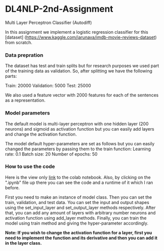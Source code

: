# DL4NLP-2nd-Assignment
Multi Layer Perceptron Classifier (Autodiff) 

In this assignment we implement a logistic regression classifier for this [dataset] (https://www.kaggle.com/iarunava/imdb-movie-reviews-dataset) from scratch.

### Data prepration 
The dataset has test and train splits but for research purposes we used part of the training data as validation. So, after splitting we have the following parts:

  Train: 20000 
  Validation: 5000
  Test: 25000

We also used a feature vector with 2000 features for each of the sentences as a representation.

### Model parameters
The default model is multi-layer perceptron with one hidden layer (200 neurons) and sigmoid as activation function but you can easily add layers and change the activation function.

The model default hyper-parameters are set as follows but you can easily changed the parameters by passing them to the train function:
  Learning rate: 0.1
  Batch size: 20
  Number of epochs: 50
  
### How to use the code
Here is the view only [link](https://colab.research.google.com/drive/14V9vKUeBKfJow_PdlzdQrltsm5DxTwKz) to the colab notebook. Also, by clicking on the ".ipynb" file up there you can see the code and a runtime of it which I ran before.

First you need to make an instance of model class. Then you can set the train, validation, and test data. You can set the input and output shapes using the set_input_layer and set_output_layer methods respectively. After that, you can add any amount of layers with arbitrary number neurons and activation function using add_layer methods. Finally, you can train the model using train method and giving the hyper-parameter accordingly. 

__Note: If you wish to change the activation function for a layer, first you need to implement the function and its derivative and then you can add it in the layer class.__
